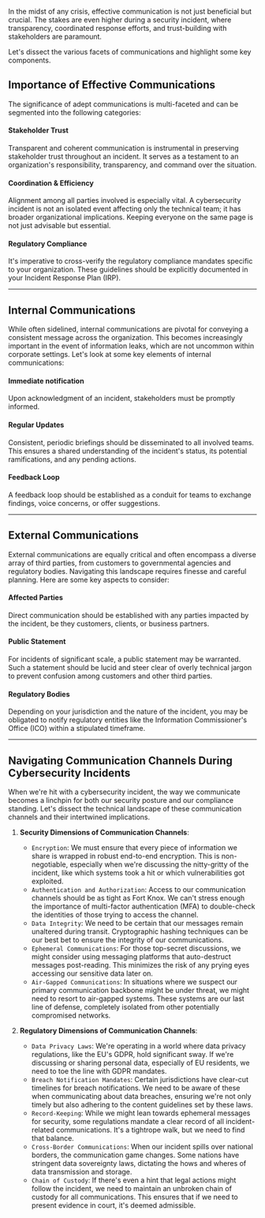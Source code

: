 
In the midst of any crisis, effective communication is not just beneficial but crucial. The stakes are even higher during a security incident, where transparency, coordinated response efforts, and trust-building with stakeholders are paramount.

Let's dissect the various facets of communications and highlight some key components.

## Importance of Effective Communications

The significance of adept communications is multi-faceted and can be segmented into the following categories:

#### Stakeholder Trust

Transparent and coherent communication is instrumental in preserving stakeholder trust throughout an incident. It serves as a testament to an organization's responsibility, transparency, and command over the situation.

#### Coordination & Efficiency

Alignment among all parties involved is especially vital. A cybersecurity incident is not an isolated event affecting only the technical team; it has broader organizational implications. Keeping everyone on the same page is not just advisable but essential.

#### Regulatory Compliance

It's imperative to cross-verify the regulatory compliance mandates specific to your organization. These guidelines should be explicitly documented in your Incident Response Plan (IRP).

---

## Internal Communications

While often sidelined, internal communications are pivotal for conveying a consistent message across the organization. This becomes increasingly important in the event of information leaks, which are not uncommon within corporate settings. Let's look at some key elements of internal communications:

#### Immediate notification

Upon acknowledgment of an incident, stakeholders must be promptly informed.

#### Regular Updates

Consistent, periodic briefings should be disseminated to all involved teams. This ensures a shared understanding of the incident's status, its potential ramifications, and any pending actions.

#### Feedback Loop

A feedback loop should be established as a conduit for teams to exchange findings, voice concerns, or offer suggestions.

---

## External Communications

External communications are equally critical and often encompass a diverse array of third parties, from customers to governmental agencies and regulatory bodies. Navigating this landscape requires finesse and careful planning. Here are some key aspects to consider:

#### Affected Parties

Direct communication should be established with any parties impacted by the incident, be they customers, clients, or business partners.

#### Public Statement

For incidents of significant scale, a public statement may be warranted. Such a statement should be lucid and steer clear of overly technical jargon to prevent confusion among customers and other third parties.

#### Regulatory Bodies

Depending on your jurisdiction and the nature of the incident, you may be obligated to notify regulatory entities like the Information Commissioner's Office (ICO) within a stipulated timeframe.

---

## Navigating Communication Channels During Cybersecurity Incidents

When we're hit with a cybersecurity incident, the way we communicate becomes a linchpin for both our security posture and our compliance standing. Let's dissect the technical landscape of these communication channels and their intertwined implications.

1. **Security Dimensions of Communication Channels**:
    
    - `Encryption`: We must ensure that every piece of information we share is wrapped in robust end-to-end encryption. This is non-negotiable, especially when we're discussing the nitty-gritty of the incident, like which systems took a hit or which vulnerabilities got exploited.
    - `Authentication and Authorization`: Access to our communication channels should be as tight as Fort Knox. We can't stress enough the importance of multi-factor authentication (MFA) to double-check the identities of those trying to access the channel.
    - `Data Integrity`: We need to be certain that our messages remain unaltered during transit. Cryptographic hashing techniques can be our best bet to ensure the integrity of our communications.
    - `Ephemeral Communications`: For those top-secret discussions, we might consider using messaging platforms that auto-destruct messages post-reading. This minimizes the risk of any prying eyes accessing our sensitive data later on.
    - `Air-Gapped Communications`: In situations where we suspect our primary communication backbone might be under threat, we might need to resort to air-gapped systems. These systems are our last line of defense, completely isolated from other potentially compromised networks.
2. **Regulatory Dimensions of Communication Channels**:
    
    - `Data Privacy Laws`: We're operating in a world where data privacy regulations, like the EU's GDPR, hold significant sway. If we're discussing or sharing personal data, especially of EU residents, we need to toe the line with GDPR mandates.
    - `Breach Notification Mandates`: Certain jurisdictions have clear-cut timelines for breach notifications. We need to be aware of these when communicating about data breaches, ensuring we're not only timely but also adhering to the content guidelines set by these laws.
    - `Record-Keeping`: While we might lean towards ephemeral messages for security, some regulations mandate a clear record of all incident-related communications. It's a tightrope walk, but we need to find that balance.
    - `Cross-Border Communications`: When our incident spills over national borders, the communication game changes. Some nations have stringent data sovereignty laws, dictating the hows and wheres of data transmission and storage.
    - `Chain of Custody`: If there's even a hint that legal actions might follow the incident, we need to maintain an unbroken chain of custody for all communications. This ensures that if we need to present evidence in court, it's deemed admissible.